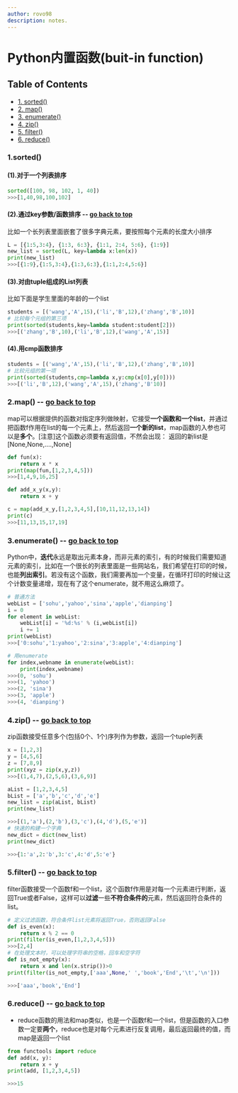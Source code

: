 ```yaml
---
author: rovo98
description: notes.
---
```


# Python内置函数(buit-in function)

## Table of Contents

- [1. sorted()](https://github.com/rovo98/python-learning/blob/master/blogs/python-base/02-Python%E4%B8%AD%E7%9A%84%E5%86%85%E7%BD%AE%E5%87%BD%E6%95%B0(build-in%20function).md#1sorted)
- [2. map()](https://github.com/rovo98/python-learning/blob/master/blogs/python-base/02-Python%E4%B8%AD%E7%9A%84%E5%86%85%E7%BD%AE%E5%87%BD%E6%95%B0(build-in%20function).md#2map----go-back-to-top)
- [3. enumerate()](https://github.com/rovo98/python-learning/blob/master/blogs/python-base/02-Python%E4%B8%AD%E7%9A%84%E5%86%85%E7%BD%AE%E5%87%BD%E6%95%B0(build-in%20function).md#3enumerate----go-back-to-top)
- [4. zip()](https://github.com/rovo98/python-learning/blob/master/blogs/python-base/02-Python%E4%B8%AD%E7%9A%84%E5%86%85%E7%BD%AE%E5%87%BD%E6%95%B0(build-in%20function).md#4zip----go-back-to-top)
- [5. filter()](https://github.com/rovo98/python-learning/blob/master/blogs/python-base/02-Python%E4%B8%AD%E7%9A%84%E5%86%85%E7%BD%AE%E5%87%BD%E6%95%B0(build-in%20function).md#5filter----go-back-to-top)
- [6. reduce()](https://github.com/rovo98/python-learning/blob/master/blogs/python-base/02-Python%E4%B8%AD%E7%9A%84%E5%86%85%E7%BD%AE%E5%87%BD%E6%95%B0(build-in%20function).md#6reduce----go-back-to-top)

### 1.sorted()

#### (1).对于一个列表排序

```python
sorted([100, 98, 102, 1, 40])
>>>[1,40,98,100,102]
```

#### (2).通过key参数/函数排序 -- [go back to top](https://github.com/rovo98/python-learning/blob/master/blogs/python-base/02-Python%E4%B8%AD%E7%9A%84%E5%86%85%E7%BD%AE%E5%87%BD%E6%95%B0(build-in%20function).md#python内置函数buit-in-function)

比如一个长列表里面嵌套了很多字典元素，要按照每个元素的长度大小排序

```python
L = [{1:5,3:4}, {1:3, 6:3}, {1:1, 2:4, 5:6}, {1:9}]
new_list = sorted(L, key=lambda x:len(x))
print(new_list)
>>>[{1:9},{1:5,3:4},{1:3,6:3},{1:1,2:4,5:6}]
```
#### (3).对由tuple组成的List列表

比如下面是学生里面的年龄的一个list

```python
students = [('wang','A',15),('li','B',12),('zhang','B',10)]
# 比较每个元组的第三项
print(sorted(students,key=lambda student:student[2]))
>>>[('zhang','B',10),('li','B',12),('wang','A',15)]
```
#### (4).用cmp函数排序

```python
students = [('wang','A',15),('li','B',12),('zhang','B',10)]
# 比较元组的第一项
print(sorted(students,cmp=lambda x,y:cmp(x[0],y[0])))
>>>[('li','B',12),('wang','A',15),('zhang','B'10)]
```

### 2.map() -- [go back to top](https://github.com/rovo98/python-learning/blob/master/blogs/python-base/02-Python%E4%B8%AD%E7%9A%84%E5%86%85%E7%BD%AE%E5%87%BD%E6%95%B0(build-in%20function).md#python内置函数buit-in-function)

map可以根据提供的函数对指定序列做映射，它接受**一个函数和一个list**，并通过把函数f作用在list的每一个元素上，然后返回**一个新的list**，map函数的入参也可以是**多个**。[注意]这个函数必须要有返回值，不然会出现：
  返回的新list是[None,None,....,None]
  
```python
def fun(x):
	return x * x
print(map(fun,[1,2,3,4,5]))
>>>[1,4,9,16,25]

def add_x_y(x,y):
	return x + y

c = map(add_x_y,[1,2,3,4,5],[10,11,12,13,14])
print(c)
>>>[11,13,15,17,19]
```

### 3.enumerate() -- [go back to top](https://github.com/rovo98/python-learning/blob/master/blogs/python-base/02-Python%E4%B8%AD%E7%9A%84%E5%86%85%E7%BD%AE%E5%87%BD%E6%95%B0(build-in%20function).md#python内置函数buit-in-function)

Python中，**迭代**永远是取出元素本身，而非元素的索引，有的时候我们需要知道元素的索引，比如在一个很长的列表里面是一些网站名，我们希望在打印的时候，也能**列出索引**。若没有这个函数，我们需要再加一个变量，在循环打印的时候让这个计数变量递增，现在有了这个enumerate，就不用这么麻烦了。

```python
# 普通方法
webList = ['sohu','yahoo','sina','apple','dianping']
i = 0
for element in webList:
	webList[i] = '%d:%s' % (i,webList[i])
	i += 1
print(webList)
>>>['0:sohu','1:yahoo','2:sina','3:apple','4:dianping']

# 用enumerate
for index,webname in enumerate(webList):
	print(index,webname)
>>>(0, 'sohu')
>>>(1, 'yahoo')
>>>(2, 'sina')
>>>(3, 'apple')
>>>(4, 'dianping')
```

### 4.zip() -- [go back to top](https://github.com/rovo98/python-learning/blob/master/blogs/python-base/02-Python%E4%B8%AD%E7%9A%84%E5%86%85%E7%BD%AE%E5%87%BD%E6%95%B0(build-in%20function).md#python内置函数buit-in-function)

zip函数接受任意多个(包括0个、1个)序列作为参数，返回一个tuple列表

```python
x = [1,2,3]
y = [4,5,6]
z = [7,8,9]
print(xyz = zip(x,y,z))
>>>[(1,4,7),(2,5,6),(3,6,9)]

aList = [1,2,3,4,5]
bList = ['a','b','c','d','e']
new_list = zip(aList, bList)
print(new_list)

>>>[(1,'a'),(2,'b'),(3,'c'),(4,'d'),(5,'e')]
# 快速的构建一个字典
new_dict = dict(new_list)
print(new_dict)

>>>{1:'a',2:'b',3:'c',4:'d',5:'e'}
```

### 5.filter() -- [go back to top](https://github.com/rovo98/python-learning/blob/master/blogs/python-base/02-Python%E4%B8%AD%E7%9A%84%E5%86%85%E7%BD%AE%E5%87%BD%E6%95%B0(build-in%20function).md#python内置函数buit-in-function)

filter函数接受一个函数f和一个list，这个函数f作用是对每一个元素进行判断，返回True或者False，这样可以**过滤**一些**不符合条件的**元素，然后返回符合条件的list。

```python
# 定义过滤函数，符合条件list元素将返回True，否则返回False
def is_even(x):
	return x % 2 == 0
print(filter(is_even,[1,2,3,4,5]))
>>>[2,4]
# 在处理文本时，可以处理字符串的空格，回车和空字符
def is_not_empty(x):
    return x and len(x.strip())>0
print(filter(is_not_empty,['aaa',None,' ','book','End','\t','\n']))

>>>['aaa','book','End']
```

### 6.reduce() -- [go back to top](https://github.com/rovo98/python-learning/blob/master/blogs/python-base/02-Python%E4%B8%AD%E7%9A%84%E5%86%85%E7%BD%AE%E5%87%BD%E6%95%B0(build-in%20function).md#python内置函数buit-in-function)

- reduce函数的用法和map类似，也是一个函数f和一个list，但是函数的入口参数一定要**两个**，reduce也是对每个元素进行反复调用，最后返回最终的值，而map是返回一个list

```python
from functools import reduce
def add(x, y):
	return x + y
print(add, [1,2,3,4,5])

>>>15
```
